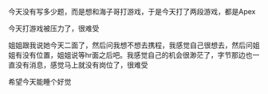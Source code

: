 今天没有写多少题，而是想和海子哥打游戏，于是今天打了两段游戏，都是Apex

今天打游戏被压力了，很难受

姐姐跟我说她今天二面了，然后问我想不想去携程，我感觉自己很想去，然后问姐姐有没有位置，姐姐说等hr面之后吧。我感觉自己的机会很渺茫了，字节那边也一直没有消息，感觉马上就没有岗位了，很难受

希望今天能睡个好觉